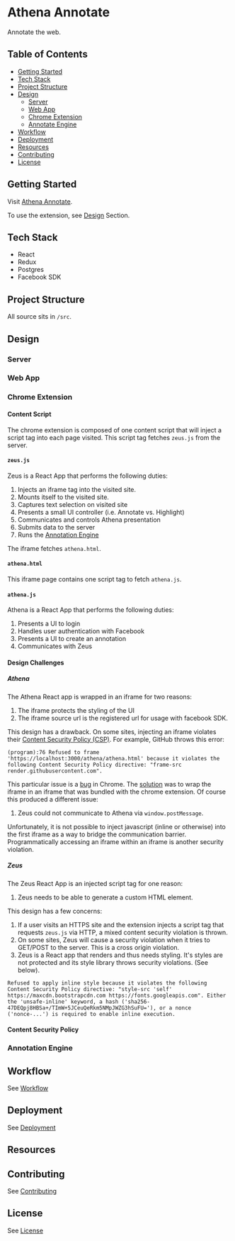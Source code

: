 # Athena Annotate

Annotate the web.

## Table of Contents

* [Getting Started](#getting-started)
* [Tech Stack](#tech-stack)
* [Project Structure](#project-structure)
* [Design](#design)
  * [Server](#server)
  * [Web App](#web-app)
  * [Chrome Extension](#chrome-extension)
  * [Annotate Engine](#annotate-engine)
* [Workflow](#workflow)
* [Deployment](#deployment)
* [Resources](#resources)
* [Contributing](#contributing)
* [License](#license)

## Getting Started

Visit [Athena Annotate](https://athena-annotate.herokuapp.com/).

To use the extension, see [Design](#chrome-extension) Section.

## Tech Stack

* React
* Redux
* Postgres
* Facebook SDK

## Project Structure

All source sits in `/src`.

## Design

### Server

### Web App

### Chrome Extension

#### Content Script

The chrome extension is composed of one content script that will inject a script tag into each page visited. This script tag fetches `zeus.js` from the server. 

#### `zeus.js` 

Zeus is a React App that performs the following duties:

1. Injects an iframe tag into the visited site.
1. Mounts itself to the visited site.
1. Captures text selection on visited site
1. Presents a small UI controller (i.e. Annotate vs. Highlight)
1. Communicates and controls Athena presentation
1. Submits data to the server
1. Runs the [Annotation Engine](#annotation-engine)

The iframe fetches `athena.html`.

#### `athena.html`

This iframe page contains one script tag to fetch `athena.js`. 

#### `athena.js`

Athena is a React App that performs the following duties:

1. Presents a UI to login
1. Handles user authentication with Facebook
1. Presents a UI to create an annotation
1. Communicates with Zeus 

#### Design Challenges 

##### Athena

The Athena React app is wrapped in an iframe for two reasons:

1. The iframe protects the styling of the UI
1. The iframe source url is the registered url for usage with facebook SDK.

This design has a drawback. On some sites, injecting an iframe violates their [Content Security Policy (CSP)](#content-security-policy). For example, GitHub throws this error:

```
(program):76 Refused to frame 'https://localhost:3000/athena/athena.html' because it violates the following Content Security Policy directive: "frame-src render.githubusercontent.com".
```

This particular issue is a [bug](https://bugs.chromium.org/p/chromium/issues/detail?id=408932) in Chrome. The [solution](https://stackoverflow.com/questions/24641592/injecting-iframe-into-page-with-restrictive-content-security-policy/24649134#24649134) was to wrap the iframe in an iframe that was bundled with the chrome extension. Of course this produced a different issue:

1. Zeus could not communicate to Athena via `window.postMessage`.

Unfortunately, it is not possible to inject javascript (inline or otherwise) into the first iframe as a way to bridge the communication barrier. Programmatically accessing an iframe within an iframe is another security violation.

##### Zeus

The Zeus React App is an injected script tag for one reason:

1. Zeus needs to be able to generate a custom HTML element.

This design has a few concerns:

1. If a user visits an HTTPS site and the extension injects a script tag that requests `zeus.js` via HTTP, a mixed content security violation is thrown.
1. On some sites, Zeus will cause a security violation when it tries to GET/POST to the server. This is a cross origin violation.
1. Zeus is a React app that renders and thus needs styling. It's styles are not protected and its style library throws security violations. (See below).

```
Refused to apply inline style because it violates the following Content Security Policy directive: "style-src 'self' https://maxcdn.bootstrapcdn.com https://fonts.googleapis.com". Either the 'unsafe-inline' keyword, a hash ('sha256-47DEQpj8HBSa+/TImW+5JCeuQeRkm5NMpJWZG3hSuFU='), or a nonce ('nonce-...') is required to enable inline execution.
```

#### Content Security Policy

### Annotation Engine


## Workflow
See [Workflow](docs/WORKFLOW.md)

## Deployment
See [Deployment](docs/DEPLOYMENT.md)

## Resources

## Contributing
See [Contributing](docs/CONTRIBUTING.md)

## License
See [License](docs/LICENSE.md)

